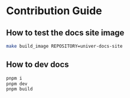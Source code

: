 # Contribution Guide

## How to test the docs site image

```bash
make build_image REPOSITORY=univer-docs-site
```

## How to dev docs

```bash
pnpm i
pnpm dev
pnpm build
```
